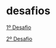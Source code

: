 # desafios

<a href="https://miguelafonsoo.github.io/desafios/qr-code-component-main/">1º Desafio</a>

 <a href="https://miguelafonsoo.github.io/desafios/results-summary-component-main/">2º Desafio</a>
